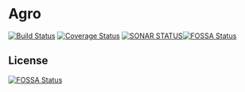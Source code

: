 # Agro
[![Build Status](https://travis-ci.org/tomaszbawor/agro.svg?branch=master)](https://travis-ci.org/tomaszbawor/agro)
[![Coverage Status](https://coveralls.io/repos/github/tomaszbawor/agro/badge.svg?branch=master)](https://coveralls.io/github/tomaszbawor/agro?branch=master)
[![SONAR STATUS](https://sonarcloud.io/api/project_badges/measure?project=com.tbawor%3Aagro&metric=sqale_index)](https://sonarcloud.io/api/project_badges/measure?project=com.tbawor%3Aagro&metric=sqale_index)[![FOSSA Status](https://app.fossa.io/api/projects/git%2Bgithub.com%2Ftomaszbawor%2Fagro.svg?type=shield)](https://app.fossa.io/projects/git%2Bgithub.com%2Ftomaszbawor%2Fagro?ref=badge_shield)


## License
[![FOSSA Status](https://app.fossa.io/api/projects/git%2Bgithub.com%2Ftomaszbawor%2Fagro.svg?type=large)](https://app.fossa.io/projects/git%2Bgithub.com%2Ftomaszbawor%2Fagro?ref=badge_large)